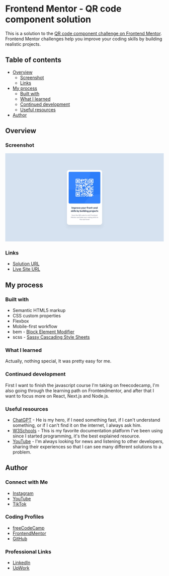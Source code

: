 # Frontend Mentor - QR code component solution

This is a solution to the [QR code component challenge on Frontend Mentor](https://www.frontendmentor.io/challenges/qr-code-component-iux_sIO_H). Frontend Mentor challenges help you improve your coding skills by building realistic projects.

## Table of contents

- [Overview](#overview)
  - [Screenshot](#screenshot)
  - [Links](#links)
- [My process](#my-process)
  - [Built with](#built-with)
  - [What I learned](#what-i-learned)
  - [Continued development](#continued-development)
  - [Useful resources](#useful-resources)
- [Author](#author)

## Overview

### Screenshot

![](./assets/images/screenshot/screenshot.jpg)

### Links

- [Solution URL](https://github.com/NikaDalalishvili/qr-code-component)
- [Live Site URL](https://nikadalalishvili.github.io/qr-code-component/)

## My process

### Built with

- Semantic HTML5 markup
- CSS custom properties
- Flexbox
- Mobile-first workflow
- bem - [Block Element Modifier](https://getbem.com/introduction/)
- scss - [Sassy Cascading Style Sheets](https://sass-lang.com/documentation/at-rules/control/for/)

### What I learned

Actually, nothing special, It was pretty easy for me.

### Continued development

First I want to finish the javascript course I'm taking on freecodecamp, I'm also going through the learning path on Frontendmentor, and after that I want to focus more on React, Next.js and Node.js.

### Useful resources

- [ChatGPT](https://chatgpt.com/) - He is my hero, if I need something fast, if I can't understand something, or if I can't find it on the internet, I always ask him.
- [W3Schools](https://www.w3schools.com/) - This is my favorite documentation platform I've been using since I started programming, it's the best explained resource.
- [YouTube](https://www.youtube.com/) - I'm always looking for news and listening to other developers, sharing their experiences so that I can see many different solutions to a problem.

## Author
 
### Connect with Me

- [Instagram](https://www.instagram.com/DalaScript)
- [YouTube](https://www.youtube.com/@DalaScript)
- [TikTok](https://www.tiktok.com/@Dalascript)

### Coding Profiles

- [freeCodeCamp](https://www.freecodecamp.org/DalaScript)
- [FrontendMentor](https://www.frontendmentor.io/profile/DalaScript)
- [GitHub](https://github.com/DalaScript)

### Professional Links

- [LinkedIn](https://www.linkedin.com/in/nikadalalishvili/)
- [UpWork](https://www.upwork.com/freelancers/~01fcf99c6c9609988e)